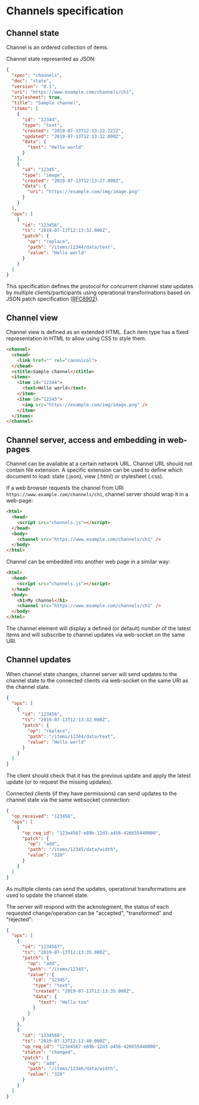 # Channels specification

## Channel state

Channel is an ordered collection of items.

Channel state represented as JSON:

```json
{
  "spec": "channels",
  "doc": "state",
  "version": "0.1",
  "uri": "https://www.example.com/channels/ch1",
  "stylesheet": true,
  "title": "Sample channel",
  "items": [
    {
      "id": "12344",
      "type": "text",
      "created": "2019-07-13T12:13:22.222Z",
      "updated": "2019-07-13T12:13:32.000Z",
      "data": {
        "text": "Hello world"
      }
    },
    {
      "id": "12345",
      "type": "image",
      "created": "2019-07-13T12:13:27.000Z",
      "data": {
        "uri": "https://example.com/img/image.png"
      }
    }
  ],
  "ops": [
    {
      "id": "123456",
      "ts": "2019-07-13T12:13:32.000Z",
      "patch": {
        "op": "replace",
        "path": "/items/12344/data/text",
        "value": "Hello world"
      }
    }
  ]
}
```

This specification defines the protocol for concurrent channel state updates by multiple clients/participants using operational transformations based on JSON patch specification ([RFC6902](https://tools.ietf.org/html/rfc6902)).


## Channel view

Channel view is defined as an extended HTML. Each item type has a fixed representation in HTML to allow using CSS to style them.

```html
<channel>
  <chead>
    <link href="" rel="canonical">
  </chead>
  <ctitle>Sample channel</ctitle>
  <items>
    <item id="12344">
      <text>Hello world</text>
    </item>
    <item id="12345">
      <img src="https://example.com/img/image.png" />
    </item>
  </items>
</channel>
```


## Channel server, access and embedding in web-pages

Channel can be available at a certain network URL. Channel URL should not contain file extension. A specific extension can be used to define which document to load: state (.json), view (.html) or stylesheet (.css).

If a web browser requests the channel from URI `https://www.example.com/channels/ch1`, channel server should wrap it in a web-page:

```html
<html>
  <head>
    <script src="channels.js"></script>
  </head>
  <body>
    <channel src="https://www.example.com/channels/ch1" />
  </body>
</html>
```


Channel can be embedded into another web page in a similar way:

```html
<html>
  <head>
    <script src="channels.js"></script>
  </head>
  <body>
    <h1>My channel</h1>
    <channel src="https://www.example.com/channels/ch1" />
  </body>
</html>
```

The channel element will display a defined (or default) number of the latest items and will subscribe to channel updates via web-socket on the same URI.


## Channel updates

When channel state changes, channel server will send updates to the channel state to the connected clients via web-socket on the same URI as the channel state.

```json
{
  "ops": [
    {
      "id": "123456",
      "ts": "2019-07-13T12:13:32.000Z",
      "patch": {
        "op": "replace",
        "path": "/items/12344/data/text",
        "value": "Hello world"
      }
    }
  ]
}
```

The client should check that it has the previous update and apply the latest update (or to request the missing updates).

Connected clients (if they have permissions) can send updates to the channel state via the same websocket connection:

```json
{
  "op_received": "123456",
  "ops": [
    {
      "op_req_id": "123e4567-e89b-12d3-a456-426655440000",
      "patch": {
        "op": "add",
        "path": "/items/12345/data/width",
        "value": "320"
      }
    }
  ]
}
```

As multiple clients can send the updates, operational transformations are used to update the channel state.

The server will respond with the acknolegment, the status of each requested change/operation can be "accepted", "transformed" and "rejected":

```json
{
  "ops": [
    {
      "id": "1234567",
      "ts": "2019-07-13T12:13:35.000Z",
      "patch": {
        "op": "add",
        "path": "/items/12345",
        "value": {
          "id": "12345",
          "type": "text",
          "created": "2019-07-13T12:13:35.000Z",
          "data": {
            "text": "Hello too"
          }
        }
      }
    },
    {
      "id": "1234568",
      "ts": "2019-07-13T12:13:40.000Z",
      "op_req_id": "123e4567-e89b-12d3-a456-426655440000",
      "status": "changed",
      "patch": {
        "op": "add",
        "path": "/items/12346/data/width",
        "value": "320"
      }
    }
  ]
}
```
